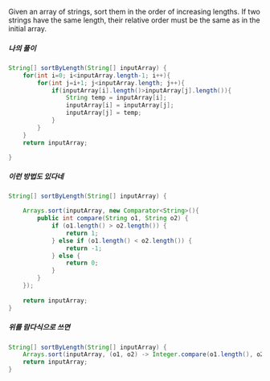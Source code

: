 Given an array of strings, sort them in the order of increasing lengths. If two strings have the same length, their relative order must be the same as in the initial array.

##### 나의 풀이
```java
String[] sortByLength(String[] inputArray) {
    for(int i=0; i<inputArray.length-1; i++){
        for(int j=i+1; j<inputArray.length; j++){
            if(inputArray[i].length()>inputArray[j].length()){
                String temp = inputArray[i];
                inputArray[i] = inputArray[j];
                inputArray[j] = temp;
            }
        }
    }
    return inputArray;

}
```

##### 이런 방법도 있다네
```java
String[] sortByLength(String[] inputArray) {

    Arrays.sort(inputArray, new Comparator<String>(){
        public int compare(String o1, String o2) {
            if (o1.length() > o2.length()) {
                return 1;
            } else if (o1.length() < o2.length()) {
                return -1;
            } else {
                return 0;
            }
        }
    });
    
    return inputArray;
}
```
##### 위를 람다식으로 쓰면
```java
String[] sortByLength(String[] inputArray) {
    Arrays.sort(inputArray, (o1, o2) -> Integer.compare(o1.length(), o2.length()));
    return inputArray;
}
```